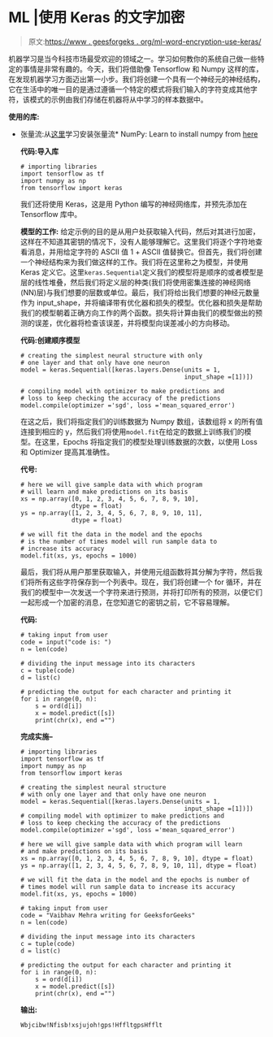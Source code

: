 # ML |使用 Keras 的文字加密

> 原文:[https://www . geesforgeks . org/ml-word-encryption-use-keras/](https://www.geeksforgeeks.org/ml-word-encryption-using-keras/)

机器学习是当今科技市场最受欢迎的领域之一。学习如何教你的系统自己做一些特定的事情是非常有趣的。今天，我们将借助像 Tensorflow 和 Numpy 这样的库，在发现机器学习方面迈出第一小步。我们将创建一个具有一个神经元的神经结构，它在生活中的唯一目的是通过遵循一个特定的模式将我们输入的字符变成其他字符，该模式的示例由我们存储在机器将从中学习的样本数据中。

**使用的库:**

*   张量流:从[这里](https://www.tensorflow.org/install)学习安装张量流*   NumPy: Learn to install numpy from [here](https://numpy.org/)

    **代码:导入库**

    ```
    # importing libraries
    import tensorflow as tf
    import numpy as np 
    from tensorflow import keras
    ```

    我们还将使用 Keras，这是用 Python 编写的神经网络库，并预先添加在 Tensorflow 库中。

    **模型的工作:**
    给定示例的目的是从用户处获取输入代码，然后对其进行加密，这样在不知道其密钥的情况下，没有人能够理解它。这里我们将逐个字符地查看消息，并用给定字符的 ASCII 值 1 + ASCII 值替换它。但首先，我们将创建一个神经结构来为我们做这样的工作。我们将在这里称之为模型，并使用 Keras 定义它。这里`keras.Sequential`定义我们的模型将是顺序的或者模型是层的线性堆叠，然后我们将定义层的种类(我们将使用密集连接的神经网络(NN)层)与我们想要的层数或单位。最后，我们将给出我们想要的神经元数量作为 input_shape，并将编译带有优化器和损失的模型。优化器和损失是帮助我们的模型朝着正确方向工作的两个函数。损失将计算由我们的模型做出的预测的误差，优化器将检查该误差，并将模型向误差减小的方向移动。

    **代码:创建顺序模型**

    ```
    # creating the simplest neural structure with only 
    # one layer and that only have one neuron
    model = keras.Sequential([keras.layers.Dense(units = 1, 
                                                 input_shape =[1])])

    # compiling model with optimizer to make predictions and 
    # loss to keep checking the accuracy of the predictions
    model.compile(optimizer ='sgd', loss ='mean_squared_error')
    ```

    在这之后，我们将指定我们的训练数据为 Numpy 数组，该数组将 x 的所有值连接到相应的 y，然后我们将使用`model.fit`在给定的数据上训练我们的模型。在这里，Epochs 将指定我们的模型处理训练数据的次数，以使用 Loss 和 Optimizer 提高其准确性。

     **代号:**

    ```
    # here we will give sample data with which program 
    # will learn and make predictions on its basis
    xs = np.array([0, 1, 2, 3, 4, 5, 6, 7, 8, 9, 10], 
                  dtype = float)
    ys = np.array([1, 2, 3, 4, 5, 6, 7, 8, 9, 10, 11], 
                  dtype = float)

    # we will fit the data in the model and the epochs
    # is the number of times model will run sample data to
    # increase its accuracy
    model.fit(xs, ys, epochs = 1000)
    ```

    最后，我们将从用户那里获取输入，并使用元组函数将其分解为字符，然后我们将所有这些字符保存到一个列表中。现在，我们将创建一个 for 循环，并在我们的模型中一次发送一个字符来进行预测，并将打印所有的预测，以便它们一起形成一个加密的消息，在您知道它的密钥之前，它不容易理解。

    **代码:**

    ```
    # taking input from user
    code = input("code is: ")
    n = len(code)

    # dividing the input message into its characters
    c = tuple(code)
    d = list(c)

    # predicting the output for each character and printing it
    for i in range(0, n):
        s = ord(d[i]) 
        x = model.predict([s])
        print(chr(x), end ="")

    ```

    **完成实施–**

    ```
    # importing libraries 
    import tensorflow as tf
    import numpy as np 
    from tensorflow import keras

    # creating the simplest neural structure 
    # with only one layer and that only have one neuron
    model = keras.Sequential([keras.layers.Dense(units = 1, 
                                                 input_shape =[1])])
    # compiling model with optimizer to make predictions and 
    # loss to keep checking the accuracy of the predictions
    model.compile(optimizer ='sgd', loss ='mean_squared_error')

    # here we will give sample data with which program will learn 
    # and make predictions on its basis
    xs = np.array([0, 1, 2, 3, 4, 5, 6, 7, 8, 9, 10], dtype = float)
    ys = np.array([1, 2, 3, 4, 5, 6, 7, 8, 9, 10, 11], dtype = float)

    # we will fit the data in the model and the epochs is number of
    # times model will run sample data to increase its accuracy
    model.fit(xs, ys, epochs = 1000)

    # taking input from user
    code = "Vaibhav Mehra writing for GeeksforGeeks"
    n = len(code)

    # dividing the input message into its characters
    c = tuple(code)
    d = list(c)

    # predicting the output for each character and printing it
    for i in range(0, n):
        s = ord(d[i]) 
        x = model.predict([s])
        print(chr(x), end ="")
    ```

    **输出:**

    ```
    Wbjcibw!Nfisb!xsjujoh!gps!HffltgpsHfflt

    ```